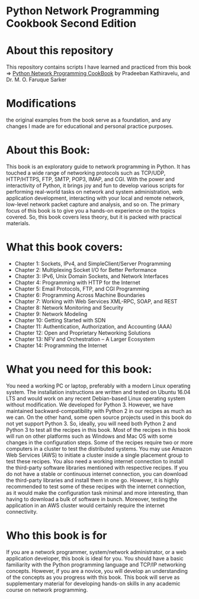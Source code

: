 # Python Network Programming Cookbook Second Edition 

# About this repository

This repository contains scripts I have learned and practiced from this book => [Python Network Programming CookBook](https://www.packtpub.com/en-us/product/python-network-programming-cookbook-9781786463999) by Pradeeban Kathiravelu, and Dr. M. O. Faruque Sarker


# Modifications

the original examples from the book serve as a foundation, and any changes I made are for educational and personal practice purposes.




# About this Book:

 This book is an exploratory guide to network programming in Python. It has touched a
 wide range of networking protocols such as TCP/UDP, HTTP/HTTPS, FTP, SMTP, POP3,
 IMAP, and CGI. With the power and interactivity of Python, it brings joy and fun to
 develop various scripts for performing real-world tasks on network and system
 administration, web application development, interacting with your local and remote
 network, low-level network packet capture and analysis, and so on. The primary focus of
 this book is to give you a hands-on experience on the topics covered. So, this book covers
 less theory, but it is packed with practical materials.
 

# What this book covers:

 - Chapter 1: Sockets, IPv4, and SimpleClient/Server Programming
 - Chapter 2: Multiplexing Socket I/O for Better Performance
 - Chapter 3: IPv6, Unix Domain Sockets, and Network Interfaces
 - Chapter 4: Programming with HTTP for the Internet
 - Chapter 5: Email Protocols, FTP, and CGI Programming
 - Chapter 6: Programming Across Machine Boundaries
 - Chapter 7: Working with Web Services XML-RPC, SOAP, and REST
 - Chapter 8: Network Monitoring and Security
 - Chapter 9: Network Modeling
 - Chapter 10: Getting Started with SDN
 - Chapter 11: Authentication, Authorization, and Accounting (AAA)
 - Chapter 12: Open and Proprietary Networking Solutions
 - Chapter 13: NFV and Orchestration – A Larger Ecosystem
 - Chapter 14: Programming the Internet



# What you need for this book:


 You need a working PC or laptop, preferably with a modern Linux operating system. The
 installation instructions are written and tested on Ubuntu 16.04 LTS and would work on
 any recent Debian-based Linux operating system without modification. We developed for
 Python 3. However, we have maintained backward-compatibility with Python 2 in our
 recipes as much as we can. On the other hand, some open source projects used in this book
 do not yet support Python 3. So, ideally, you will need both Python 2 and Python 3 to test
 all the recipes in this book.
 Most of the recipes in this book will run on other platforms such as Windows and Mac OS
 with some changes in the configuration steps. Some of the recipes require two or more
 computers in a cluster to test the distributed systems. You may use Amazon Web Services
 (AWS) to initiate a cluster inside a single placement group to test these recipes.
 You also need a working internet connection to install the third-party software libraries
 mentioned with respective recipes. If you do not have a stable or continuous internet
 connection, you can download the third-party libraries and install them in one go.
 However, it is highly recommended to test some of these recipes with the internet
 connection, as it would make the configuration task minimal and more interesting, than
 having to download a bulk of software in bunch. Moreover, testing the application in an
 AWS cluster would certainly require the internet connectivity.
 



# Who this book is for

 If you are a network programmer, system/network administrator, or a web application
 developer, this book is ideal for you. You should have a basic familiarity with the Python
 programming language and TCP/IP networking concepts. However, if you are a novice,
 you will develop an understanding of the concepts as you progress with this book. This
 book will serve as supplementary material for developing hands-on skills in any academic
 course on network programming.


